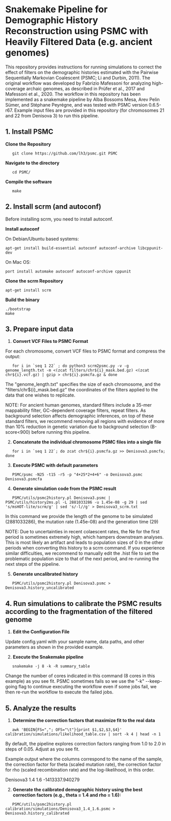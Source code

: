 # Snakemake Pipeline for Demographic History Reconstruction using PSMC with Heavily Filtered Data (e.g. ancient genomes)

This repository provides instructions for running simulations to correct the effect of filters on the demographic histories estimated with the Pairwise Sequentially Markovian Coalescent (PSMC; Li and Durbin, 2011).
The original workflow was developed by Fabrizio Mafessoni for analyzing high-coverage archaic genomes, as described in Prüfer et al., 2017 and Mafessoni et al., 2020.
The workflow in this repository has been implemented as a snakemake pipeline by Alba Bossoms Mesa, Arev Pelin Sümer, and Stéphane Peyrégne, and was tested with PSMC version 0.6.5-r67.
Example input files are provided in this repository (for chromosomes 21 and 22 from Denisova 3) to run this pipeline.

## 1. Install PSMC

**Clone the Repository**
```
   git clone https://github.com/lh3/psmc.git PSMC
```
**Navigate to the directory**
```
   cd PSMC/
```
**Compile the software**
```
   make
```


## 2. Install scrm (and autoconf)

Before installing scrm, you need to install autoconf.

**Install autoconf**

On Debian/Ubuntu based systems:
```
apt-get install build-essential autoconf autoconf-archive libcppunit-dev
```
On Mac OS:
```
port install automake autoconf autoconf-archive cppunit
```

**Clone the scrm Repository**
```
apt-get install scrm
```

**Build the binary**
```
./bootstrap
make

```


## 3. Prepare input data

1. **Convert VCF Files to PSMC Format**

For each chromosome, convert VCF files to PSMC format and compress the output:
```
   for i in `seq 1 22` ; do python3 scrm2psmc.py -v -g genome_length.txt -m <(zcat filters/chr${i}_mask.bed.gz) <(zcat chr${i}.vcf.gz) | gzip > chr${i}.psmcfa.gz & done
```
The "genome_length.txt" specifies the size of each chromosome, and the "filters/chr${i}_mask.bed.gz" the coordinates of the filters applied to the data that one wishes to replicate.

NOTE: For ancient human genomes, standard filters include a 35-mer mappability filter, GC-dependent coverage filters, repeat filters. As background selection affects demographic inferences, on top of these standard filters, we recommend removing all regions with evidence of more than 10% reduction in genetic variation due to background selection (B-score<900) before running this pipeline.

2. **Concatenate the individual chromosome PSMC files into a single file**
```
   for i in `seq 1 22`; do zcat chr${i}.psmcfa.gz >> Denisova3.psmcfa; done
```
3. **Execute PSMC with default parameters**
```
   PSMC/psmc -N25 -t15 -r5 -p "4+25*2+4+6" -o Denisova3.psmc Denisova3.psmcfa
```
4. **Generate simulation code from the PSMC result**
```
   PSMC/utils/psmc2history.pl Denisova3.psmc | PSMC/utils/history2ms.pl -L 2881033286 -u 1.45e-08 -g 29 | sed 's/msHOT-lite/scrm/g' | sed 's/-l//g' > Denisova3_scrm.txt
```
In this command we provide the length of the genome to be simulated (2881033286), the mutation rate (1.45e-08) and the generation time (29)

NOTE: Due to uncertainties in recent colaescent rates, the Ne for the first period is sometimes extremely high, which hampers downstream analyses. This is most likely an artifact and leads to population sizes of 0 in the other periods when converting this history to a scrm command. If you experience similar difficulties, we recommend to manually edit the .hist file to set the problematic population size to that of the next period, and re-running the next steps of the pipeline.

5. **Generate uncalibrated history**
```
   PSMC/utils/psmc2history.pl Denisova3.psmc > Denisova3.history_uncalibrated
```


## 4. Run simulations to calibrate the PSMC results according to the fragmentation of the filtered genome

1. **Edit the Configuration File**

Update config.yaml with your sample name, data paths, and other parameters as shown in the provided example.

2. **Execute the Snakemake pipeline**
```
   snakemake -j 8 -k -R summary_table
```
Change the number of cores indicated in this command (8 cores in this example) as you see fit. PSMC sometimes fails so we use the "-k" --keep-going flag to continue executing the workflow even if some jobs fail, we then re-run the workflow to execute the failed jobs.


## 5. Analyze the results

1. **Determine the correction factors that maximize fit to the real data**
```
   awk 'BEGIN{FS=","; OFS="\t"}{print $1,$2,$3,$4}' calibration/simulations/likelihood_table.csv | sort -k 4 | head -n 1
```
By default, the pipeline explores correction factors ranging from  1.0 to 2.0 in steps of 0.05. Adjust as you see fit. 

Example output where the columns correspond to the name of the sample, the correction factor for theta (scaled mutation rate), the correction factor for rho (scaled recombination rate) and the log-likelihood, in this order.

   Denisova3	1.4	1.6	-1413337.940279

2. **Generate the calibrated demographic history using the best correction factors (e.g., theta = 1.4 and rho = 1.6):**
```
   PSMC/utils/psmc2history.pl calibration/simulations/Denisova3_1.4_1.6.psmc > Denisova3.history_calibrated
```

